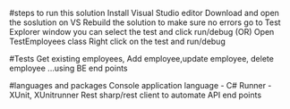 #steps to run this solution 
Install Visual Studio editor
Download and open the soslution on VS 
Rebuild the solution to make sure no errors
go to Test Explorer window you can select the test and click run/debug (OR)
Open TestEmployees class
Right click on the test and run/debug

#Tests
Get existing employees, Add employee,update employee,  delete employee ...using BE end points

#languages and packages
Console application
language - C#
Runner - XUnit, XUnitrunner
Rest sharp/rest client to automate API end points
